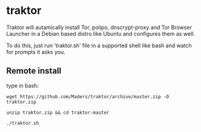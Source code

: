 # traktor
Traktor will autamically install Tor, polipo, dnscrypt-proxy and Tor Browser Launcher in a Debian based distro like Ubuntu and configures them as well.

To do this, just run 'traktor.sh' file in a supported shell like bash and watch for prompts it asks you.

## Remote install
type in bash:

`wget https://github.com/Maders/traktor/archive/master.zip -O traktor.zip`

`unzip traktor.zip && cd traktor-master`

`./traktor.sh`
